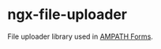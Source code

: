 # ngx-file-uploader

File uploader library used in [AMPATH Forms](https://ampath-forms.vercel.app).
